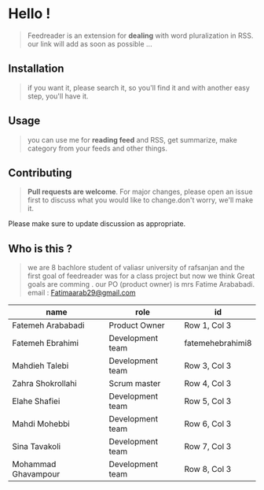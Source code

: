 
# Hello !

>Feedreader is an extension for **dealing** with word pluralization in RSS.
our link will add as soon as possible ...

## Installation
>if you want it, please search it, so you'll find it and with another easy step, you'll have it.

## Usage

>you can use me for **reading feed** and RSS, get summarize, make category from your feeds and other things.

## Contributing

>**Pull requests are welcome**. For major changes, please open an issue first
to discuss what you would like to change.don't worry, we'll make it.

Please make sure to update discussion as appropriate.

## Who is this ?


>we are 8 bachlore student of valiasr university of rafsanjan and the first goal of feedreader was for a class project but now we think Great goals are comming .
our PO (product owner) is mrs Fatime Arababadi.
email : Fatimaarab29@gmail.com





| name | role | id |
| -------- | -------- | -------- |
| Fatemeh Arababadi |Product Owner| Row 1, Col 3 |
| Fatemeh Ebrahimi |Development team| fatemehebrahimi8 |
| Mahdieh Talebi | Development team| Row 3, Col 3 |
| Zahra Shokrollahi | Scrum master | Row 4, Col 3 |
| Elahe Shafiei | Development team | Row 5, Col 3 |
| Mahdi Mohebbi | Development team| Row 6, Col 3 |
| Sina Tavakoli | Development team| Row 7, Col 3 |
| Mohammad Ghavampour | Development team | Row 8, Col 3 |
